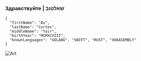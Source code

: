 ### Здравствуйте | שאלטובֿ
```
{
  "firstName": "Æx", 
  "lastName": "Cortex", 
  "middleName": "Yair", 
  "birthYear": "MCMXCVIII",
  "knownLanguages": "GOLANG", "SWIFT", "RUST", "X86ASEMBLY"
}
```

![Art](bg.png)
